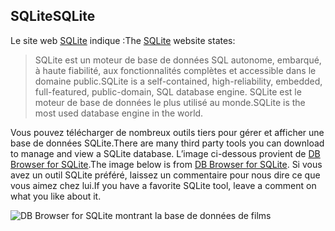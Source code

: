 ## <a name="sqlite"></a><span data-ttu-id="31ffb-101">SQLite</span><span class="sxs-lookup"><span data-stu-id="31ffb-101">SQLite</span></span>

<span data-ttu-id="31ffb-102">Le site web [SQLite](https://www.sqlite.org/) indique :</span><span class="sxs-lookup"><span data-stu-id="31ffb-102">The [SQLite](https://www.sqlite.org/) website states:</span></span>

> <span data-ttu-id="31ffb-103">SQLite est un moteur de base de données SQL autonome, embarqué, à haute fiabilité, aux fonctionnalités complètes et accessible dans le domaine public.</span><span class="sxs-lookup"><span data-stu-id="31ffb-103">SQLite is a self-contained, high-reliability, embedded, full-featured, public-domain, SQL database engine.</span></span> <span data-ttu-id="31ffb-104">SQLite est le moteur de base de données le plus utilisé au monde.</span><span class="sxs-lookup"><span data-stu-id="31ffb-104">SQLite is the most used database engine in the world.</span></span>

<span data-ttu-id="31ffb-105">Vous pouvez télécharger de nombreux outils tiers pour gérer et afficher une base de données SQLite.</span><span class="sxs-lookup"><span data-stu-id="31ffb-105">There are many third party tools you can download to manage and view a SQLite database.</span></span> <span data-ttu-id="31ffb-106">L’image ci-dessous provient de [DB Browser for SQLite](https://sqlitebrowser.org/).</span><span class="sxs-lookup"><span data-stu-id="31ffb-106">The image below is from [DB Browser for SQLite](https://sqlitebrowser.org/).</span></span> <span data-ttu-id="31ffb-107">Si vous avez un outil SQLite préféré, laissez un commentaire pour nous dire ce que vous aimez chez lui.</span><span class="sxs-lookup"><span data-stu-id="31ffb-107">If you have a favorite SQLite tool, leave a comment on what you like about it.</span></span>

![DB Browser for SQLite montrant la base de données de films](~/tutorials/first-mvc-app-xplat/working-with-sql/_static/dbb.png)
